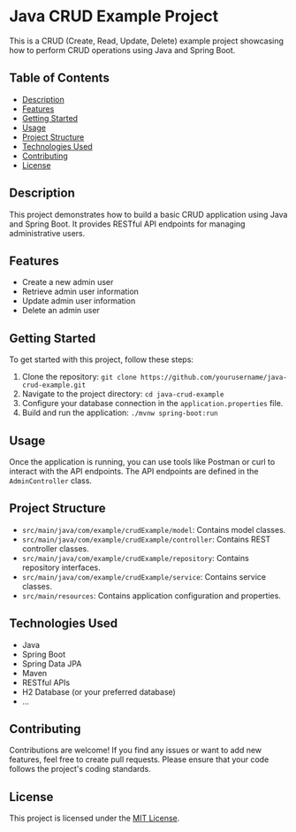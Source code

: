 # Java CRUD Example Project

This is a CRUD (Create, Read, Update, Delete) example project showcasing how to perform CRUD operations using Java and Spring Boot.

## Table of Contents

- [Description](#description)
- [Features](#features)
- [Getting Started](#getting-started)
- [Usage](#usage)
- [Project Structure](#project-structure)
- [Technologies Used](#technologies-used)
- [Contributing](#contributing)
- [License](#license)

## Description

This project demonstrates how to build a basic CRUD application using Java and Spring Boot. It provides RESTful API endpoints for managing administrative users.

## Features

- Create a new admin user
- Retrieve admin user information
- Update admin user information
- Delete an admin user

## Getting Started

To get started with this project, follow these steps:

1. Clone the repository: `git clone https://github.com/yourusername/java-crud-example.git`
2. Navigate to the project directory: `cd java-crud-example`
3. Configure your database connection in the `application.properties` file.
4. Build and run the application: `./mvnw spring-boot:run`

## Usage

Once the application is running, you can use tools like Postman or curl to interact with the API endpoints. The API endpoints are defined in the `AdminController` class.

## Project Structure

- `src/main/java/com/example/crudExample/model`: Contains model classes.
- `src/main/java/com/example/crudExample/controller`: Contains REST controller classes.
- `src/main/java/com/example/crudExample/repository`: Contains repository interfaces.
- `src/main/java/com/example/crudExample/service`: Contains service classes.
- `src/main/resources`: Contains application configuration and properties.

## Technologies Used

- Java
- Spring Boot
- Spring Data JPA
- Maven
- RESTful APIs
- H2 Database (or your preferred database)
- ...

## Contributing

Contributions are welcome! If you find any issues or want to add new features, feel free to create pull requests. Please ensure that your code follows the project's coding standards.

## License

This project is licensed under the [MIT License](LICENSE).
